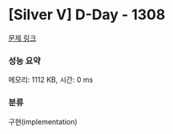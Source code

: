 # [Silver V] D-Day - 1308 

[문제 링크](https://www.acmicpc.net/problem/1308) 

### 성능 요약

메모리: 1112 KB, 시간: 0 ms

### 분류

구현(implementation)

